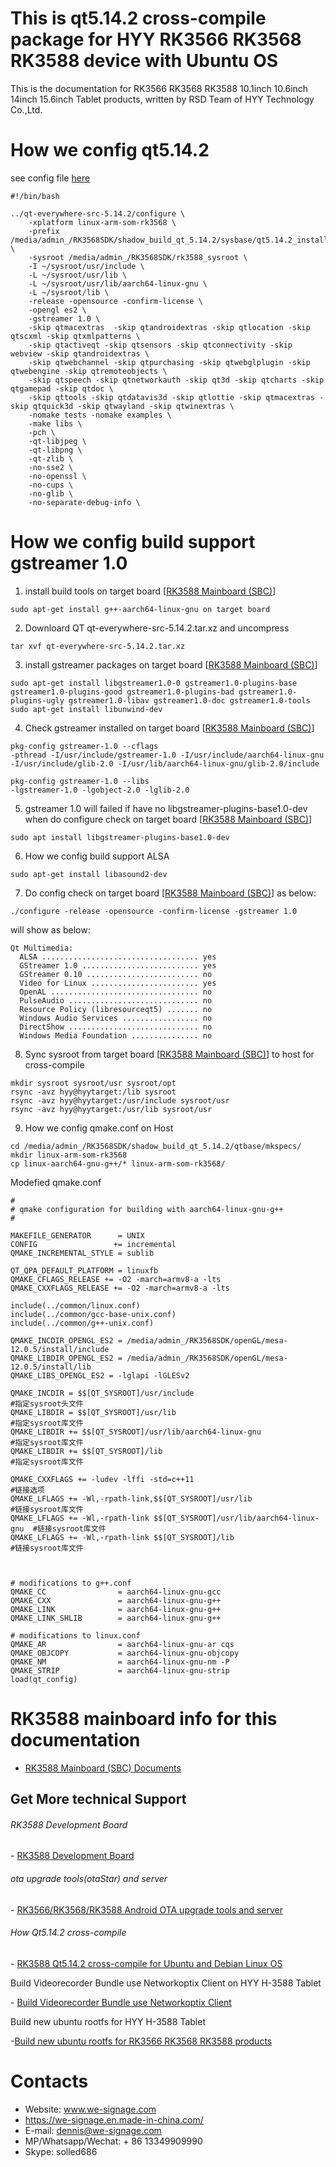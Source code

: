 # This is qt5.14.2 cross-compile package for HYY RK3566 RK3568 RK3588 device with Ubuntu OS

This is the documentation for RK3566 RK3568 RK3588 10.1inch 10.6inch 14inch 15.6inch Tablet products, written by RSD Team of HYY Technology Co.,Ltd.

# How we config qt5.14.2
see config file [here](auto_config.sh)
```
#!/bin/bash

../qt-everywhere-src-5.14.2/configure \
	-xplatform linux-arm-som-rk3568 \
	-prefix /media/admin_/RK3568SDK/shadow_build_qt_5.14.2/sysbase/qt5.14.2_install \
	-sysroot /media/admin_/RK3568SDK/rk3588_sysroot \
	-I ~/sysroot/usr/include \
	-L ~/sysroot/usr/lib \
	-L ~/sysroot/usr/lib/aarch64-linux-gnu \
	-L ~/sysroot/lib \
	-release -opensource -confirm-license \
	-opengl es2 \
	-gstreamer 1.0 \
	-skip qtmacextras  -skip qtandroidextras -skip qtlocation -skip qtscxml -skip qtxmlpatterns \
	-skip qtactiveqt -skip qtsensors -skip qtconnectivity -skip webview -skip qtandroidextras \
	-skip qtwebchannel -skip qtpurchasing -skip qtwebglplugin -skip qtwebengine -skip qtremoteobjects \
	-skip qtspeech -skip qtnetworkauth -skip qt3d -skip qtcharts -skip qtgamepad -skip qtdoc \
	-skip qttools -skip qtdatavis3d -skip qtlottie -skip qtmacextras -skip qtquick3d -skip qtwayland -skip qtwinextras \
	-nomake tests -nomake examples \
	-make libs \
	-pch \
	-qt-libjpeg \
	-qt-libpng \
	-qt-zlib \
	-no-sse2 \
	-no-openssl \
	-no-cups \
	-no-glib \
	-no-separate-debug-info \
```
# How we config build support gstreamer 1.0
1. install build tools on target board [[RK3588 Mainboard (SBC)](https://github.com/pengyixing/RK3588-Development-Board)]
```
sudo apt-get install g++-aarch64-linux-gnu on target board
```

2. Downloard QT qt-everywhere-src-5.14.2.tar.xz and uncompress
```
tar xvf qt-everywhere-src-5.14.2.tar.xz
```
3. install gstreamer packages on target board [[RK3588 Mainboard (SBC)](https://github.com/pengyixing/RK3588-Development-Board)]
```
sudo apt-get install libgstreamer1.0-0 gstreamer1.0-plugins-base gstreamer1.0-plugins-good gstreamer1.0-plugins-bad gstreamer1.0-plugins-ugly gstreamer1.0-libav gstreamer1.0-doc gstreamer1.0-tools
sudo apt-get install libunwind-dev
```
4. Check gstreamer installed on target board [[RK3588 Mainboard (SBC)](https://github.com/pengyixing/RK3588-Development-Board)]
```
pkg-config gstreamer-1.0 --cflags
-pthread -I/usr/include/gstreamer-1.0 -I/usr/include/aarch64-linux-gnu -I/usr/include/glib-2.0 -I/usr/lib/aarch64-linux-gnu/glib-2.0/include
```
```
pkg-config gstreamer-1.0 --libs
-lgstreamer-1.0 -lgobject-2.0 -lglib-2.0
```
5. gstreamer 1.0 will failed if have no libgstreamer-plugins-base1.0-dev when do configure check on target board [[RK3588 Mainboard (SBC)](https://github.com/pengyixing/RK3588-Development-Board)]
``` 
sudo apt install libgstreamer-plugins-base1.0-dev
```
6. How we config build support ALSA
```
sudo apt-get install libasound2-dev
```
7. Do config check on target board [[RK3588 Mainboard (SBC)](https://github.com/pengyixing/RK3588-Development-Board)] as below:
``` 
./configure -release -opensource -confirm-license -gstreamer 1.0
```
will show as below:
``` 
Qt Multimedia:
  ALSA ................................... yes
  GStreamer 1.0 .......................... yes
  GStreamer 0.10 ......................... no
  Video for Linux ........................ yes
  OpenAL ................................. no
  PulseAudio ............................. no
  Resource Policy (libresourceqt5) ....... no
  Windows Audio Services ................. no
  DirectShow ............................. no
  Windows Media Foundation ............... no
```
8. Sync sysroot from target board [[RK3588 Mainboard (SBC)](https://github.com/pengyixing/RK3588-Development-Board)] to host for cross-compile
``` 
mkdir sysroot sysroot/usr sysroot/opt
rsync -avz hyy@hyytarget:/lib sysroot
rsync -avz hyy@hyytarget:/usr/include sysroot/usr
rsync -avz hyy@hyytarget:/usr/lib sysroot/usr
```
9. How we config qmake.conf on Host
```
cd /media/admin_/RK3568SDK/shadow_build_qt_5.14.2/qtbase/mkspecs/
mkdir linux-arm-som-rk3568
cp linux-aarch64-gnu-g++/* linux-arm-som-rk3568/
```
Modefied qmake.conf
```
#
# qmake configuration for building with aarch64-linux-gnu-g++
#

MAKEFILE_GENERATOR      = UNIX
CONFIG                 += incremental
QMAKE_INCREMENTAL_STYLE = sublib

QT_QPA_DEFAULT_PLATFORM = linuxfb
QMAKE_CFLAGS_RELEASE += -O2 -march=armv8-a -lts
QMAKE_CXXFLAGS_RELEASE += -O2 -march=armv8-a -lts

include(../common/linux.conf)
include(../common/gcc-base-unix.conf)
include(../common/g++-unix.conf)

QMAKE_INCDIR_OPENGL_ES2 = /media/admin_/RK3568SDK/openGL/mesa-12.0.5/install/include
QMAKE_LIBDIR_OPENGL_ES2 = /media/admin_/RK3568SDK/openGL/mesa-12.0.5/install/lib
QMAKE_LIBS_OPENGL_ES2 = -lglapi -lGLESv2

QMAKE_INCDIR = $$[QT_SYSROOT]/usr/include                             #指定sysroot头文件
QMAKE_LIBDIR = $$[QT_SYSROOT]/usr/lib                                 #指定sysroot库文件
QMAKE_LIBDIR += $$[QT_SYSROOT]/usr/lib/aarch64-linux-gnu              #指定sysroot库文件
QMAKE_LIBDIR += $$[QT_SYSROOT]/lib                                    #指定sysroot库文件

QMAKE_CXXFLAGS += -ludev -lffi -std=c++11                                 #链接选项
QMAKE_LFLAGS += -Wl,-rpath-link,$$[QT_SYSROOT]/usr/lib                    #链接sysroot库文件
QMAKE_LFLAGS += -Wl,-rpath-link $$[QT_SYSROOT]/usr/lib/aarch64-linux-gnu  #链接sysroot库文件
QMAKE_LFLAGS += -Wl,-rpath-link $$[QT_SYSROOT]/lib                        #链接sysroot库文件



# modifications to g++.conf
QMAKE_CC                = aarch64-linux-gnu-gcc
QMAKE_CXX               = aarch64-linux-gnu-g++
QMAKE_LINK              = aarch64-linux-gnu-g++
QMAKE_LINK_SHLIB        = aarch64-linux-gnu-g++

# modifications to linux.conf
QMAKE_AR                = aarch64-linux-gnu-ar cqs
QMAKE_OBJCOPY           = aarch64-linux-gnu-objcopy
QMAKE_NM                = aarch64-linux-gnu-nm -P
QMAKE_STRIP             = aarch64-linux-gnu-strip
load(qt_config)
```

# RK3588 mainboard info for this documentation
- [RK3588 Mainboard (SBC) Documents](https://github.com/pengyixing/RK3588-Development-Board)



## Get More technical Support

###### RK3588 Development Board

\- [RK3588 Development Board](https://github.com/industrialtablet/RK3588-Development-Board)

###### ota upgrade tools(otaStar) and server

\- [RK3566/RK3568/RK3588 Android OTA upgrade tools and server](https://github.com/tablet-pc/otastar)

###### How Qt5.14.2 cross-compile

\- [RK3588 Qt5.14.2 cross-compile for Ubuntu and Debian Linux OS](https://github.com/pengyixing/qt-everywhere-src-5.14.2-cross-compile-for-RK3566-RK3568-RK3588)

Build Videorecorder Bundle use Networkoptix Client on HYY H-3588 Tablet

\- [Build Videorecorder Bundle use Networkoptix Client](https://github.com/industrialtablet/Build-Videorecorder-Bundle-use-Networkoptix-Client-on-HYY-RK3566-Tablet)

Build new ubuntu rootfs for HYY H-3588 Tablet

-[Build new ubuntu rootfs for RK3566 RK3568 RK3588 products](https://github.com/industrialtablet/Re-build-ubuntu20.04-rootfs-for-RK3566-RK3568-RK3588)



# Contacts

- Website: www.we-signage.com
- https://we-signage.en.made-in-china.com/
- E-mail: dennis@we-signage.com
- MP/Whatsapp/Wechat: + 86 13349909990
- Skype: solled686